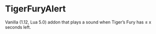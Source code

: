 # TigerFuryAlert
Vanilla (1.12, Lua 5.0) addon that plays a sound when Tiger’s Fury has ≤ x seconds left.
